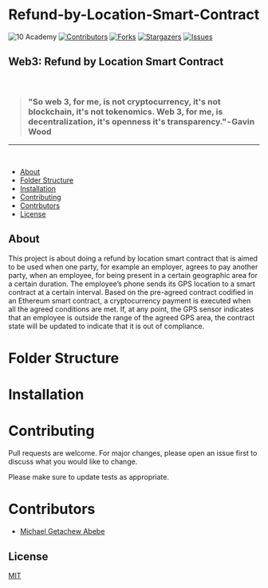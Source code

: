 # Refund-by-Location-Smart-Contract
![10 Academy](https://static.wixstatic.com/media/081e5b_5553803fdeec4cbb817ed4e85e1899b2~mv2.png/v1/fill/w_246,h_106,al_c,q_85,usm_0.66_1.00_0.01,enc_auto/10%20Academy%20FA-02%20-%20transparent%20background%20-%20cropped.png)
[![Contributors][contributors-shield]][contributors-url]
[![Forks][forks-shield]][forks-url]
[![Stargazers][stars-shield]][stars-url]
[![Issues][issues-shield]][issues-url]

## Web3: Refund by Location Smart Contract

<br/>

> ### "So web 3, for me, is not cryptocurrency, it's not blockchain, it's not tokenomics. Web 3, for me, is decentralization, it's openness it's transparency." - Gavin Wood
___
<br/>

<!-- Table of contents -->
- [About](#about)
- [Folder Structure](#objectives)
- [Installation](#Installation)
- [Contributing](#contributing)
- [Contrbutors](#contrbutors)
- [License](#license)

## About
This project is about doing a refund by location smart contract that is aimed to be used when one party, for example an employer, agrees to pay another party, when an employee, for being present in a certain geographic area for a certain duration. The employee’s phone sends its GPS location to a smart contract at a certain interval. Based on the pre-agreed contract codified in an Ethereum smart contract, a cryptocurrency payment is executed when all the agreed conditions are met. If, at any point, the GPS sensor indicates that an employee is outside the range of the agreed GPS area, the contract state will be updated to indicate that it is out of compliance.

# Folder Structure


# Installation


# Contributing
Pull requests are welcome. For major changes, please open an issue first to discuss what you would like to change.

Please make sure to update tests as appropriate.

# Contributors
- [Michael Getachew Abebe](https://github.com/michaelgetachew-abebe)

## License
[MIT](https://choosealicense.com/licenses/mit/)

[contributors-shield]: https://img.shields.io/github/contributors/michaelgetachew-abebe/Refund-by-Location-Smart-Contract.svg?style=for-the-badge
[contributors-url]: https://github.com/michaelgetachew-abebe/Refund-by-Location-Smart-Contract/graphs/contributors
[forks-shield]: https://img.shields.io/github/forks/michaelgetachew-abebe/Refund-by-Location-Smart-Contract?style=for-the-badge
[forks-url]: https://github.com/michaelgetachew-abebe/Refund-by-Location-Smart-Contract/network/members
[stars-shield]: https://img.shields.io/github/stars/michaelgetachew-abebe/Refund-by-Location-Smart-Contract.svg?style=for-the-badge
[stars-url]: https://github.com/michaelgetachew-abebe/Refund-by-Location-Smart-Contract/stargazers
[issues-shield]: https://img.shields.io/github/issues/michaelgetachew-abebe/Refund-by-Location-Smart-Contract.svg?style=for-the-badge
[issues-url]: https://github.com/michaelgetachew-abebe/Refund-by-Location-Smart-Contract/issues
[license-shield]: https://img.shields.io/github/license/michaelgetachew-abebe/Refund-by-Location-Smart-Contract.svg?style=for-the-badge
[license-url]: https://github.com/michaelgetachew-abebe/Refund-by-Location-Smart-Contract/blob/master/LICENSE.txt